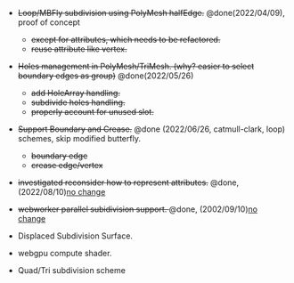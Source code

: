 - <s>Loop/MBFly subdivision using PolyMesh halfEdge.</s> @done(2022/04/09), proof of concept 
     - <s>except for attributes, which needs to be refactored.</s>
     - <s>reuse attribute like vertex.</s> 

- <s>Holes management in PolyMesh/TriMesh. (why? easier to select boundary edges as group)</s> @done(2022/05/26)
     - <s>add HoleArray handling.</s>
     - <s>subdivide holes handling.</s> 
     - <s>properly account for unused slot.</s>

- <s>Support Boundary and Crease.</s> @done (2022/06/26, catmull-clark, loop) schemes, skip modified butterfly.
     - <s>boundary edge</s>
     - <s>crease edge/vertex</s>


- <s>investigated reconsider how to represent attributes.</s> @done, (2022/08/10)[no change](uv_texcoord.md)

- <s>webworker parallel subidivision support. </s> @done, (2002/09/10)[no change](multithread.md)

- Displaced Subdivision Surface.

- webgpu compute shader.

- Quad/Tri subdivision scheme
